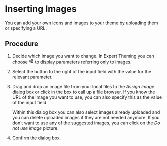 <!-- copy9fc64f4a9ac8405e88de569b65603cbd -->

# Inserting Images

You can add your own icons and images to your theme by uploading them or specifying a URL.



<a name="copy9fc64f4a9ac8405e88de569b65603cbd__steps_uqp_2zb_4k"/>

## Procedure

1.  Decide which image you want to change. In Expert Theming you can choose ![Show Images Only](images/Show_Images_Only_fdbb8a4.png) to display parameters referring only to images.

2.  Select the button to the right of the input field with the value for the relevant parameter.

3.  Drag and drop an image file from your local files to the *Assign Image* dialog box or click in the box to call up a file browser. If you know the URL of the image you want to use, you can also specify this as the value of the input field.

    Within this dialog box you can also select images already uploaded and you can delete uploaded images if they are not needed anymore. If you don’t want to use any of the suggested images, you can click on the *Do not use image* picture.

4.  Confirm the dialog box.


